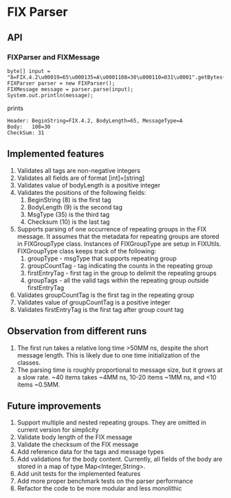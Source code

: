# FIX Parser

## API

### FIXParser and FIXMessage

```agsl
byte[] input = "8=FIX.4.2\u00019=65\u000135=A\u0001108=30\u000110=031\u0001".getBytes();
FIXParser parser = new FIXParser();
FIXMessage message = parser.parse(input);
System.out.println(message);
```
prints
```agsl
Header: BeginString=FIX.4.2, BodyLength=65, MessageType=A
Body: 	108=30
CheckSum: 31
```


## Implemented features
1. Validates all tags are non-negative integers
1. Validates all fields are of format [int]=[string]
1. Validates value of bodyLength is a positive integer
1. Validates the positions of the following fields:
   1. BeginString (8) is the first tag
   1. BodyLength (9) is the second tag
   1. MsgType (35) is the third tag
   1. Checksum (10) is the last tag
1. Supports parsing of one occurrence of repeating groups in the FIX message. It assumes that the metadata for repeating groups are stored in FIXGroupType class. Instances of FIXGroupType are setup in FIXUtils. FIXGroupType class keeps track of the following:
   1. groupType - msgType that supports repeating group
   1. groupCountTag - tag indicating the counts in the repeating group
   1. firstEntryTag - first tag in the group to delimit the repeating groups
   1. groupTags - all the valid tags within the repeating group outside firstEntryTag
1. Validates groupCountTag is the first tag in the repeating group
1. Validates value of groupCountTag is a positive integer
1. Validates firstEntryTag is the first tag after group count tag

## Observation from different runs
1. The first run takes a relative long time >50MM ns, despite the short message length. This is likely due to one time initialization of the classes.
1. The parsing time is roughly proportional to message size, but it grows at a slow rate.  ~40 items takes ~4MM ns, 10-20 items ~1MM ns, and <10 items ~0.5MM.

## Future improvements
1. Support multiple and nested repeating groups. They are omitted in current version for simplicity
1. Validate body length of the FIX message
1. Validate the checksum of the FIX message
1. Add reference data for the tags and message types
1. Add validations for the body content. Currently, all fields of the body are stored in a map of type Map<Integer,String>.
1. Add unit tests for the implemented features
1. Add more proper benchmark tests on the parser performance
1. Refactor the code to be more modular and less monolithic



